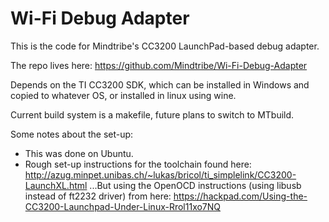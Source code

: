 # Wi-Fi Debug Adapter #

This is the code for Mindtribe's CC3200 LaunchPad-based debug adapter.

The repo lives here: https://github.com/Mindtribe/Wi-Fi-Debug-Adapter

Depends on the TI CC3200 SDK, which can be installed in Windows and copied to whatever OS, or installed in linux using wine.

Current build system is a makefile, future plans to switch to MTbuild.


Some notes about the set-up:
- This was done on Ubuntu.
- Rough set-up instructions for the toolchain found here: 
	http://azug.minpet.unibas.ch/~lukas/bricol/ti_simplelink/CC3200-LaunchXL.html
...But using the OpenOCD instructions (using libusb instead of ft2232 driver) from here: 
	https://hackpad.com/Using-the-CC3200-Launchpad-Under-Linux-Rrol11xo7NQ

